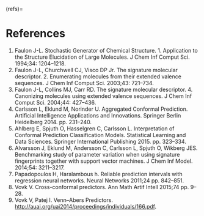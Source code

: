 (refs)=

# References

1. Faulon J-L. Stochastic Generator of Chemical Structure. 1. Application to the Structure Elucidation of Large Molecules. J Chem Inf Comput Sci. 1994;34: 1204–1218.
2. Faulon J-L, Churchwell CJ, Visco DP Jr. The signature molecular descriptor. 2. Enumerating molecules from their extended valence sequences. J Chem Inf Comput Sci. 2003;43: 721–734.
3. Faulon J-L, Collins MJ, Carr RD. The signature molecular descriptor. 4. Canonizing molecules using extended valence sequences. J Chem Inf Comput Sci. 2004;44: 427–436.
4. Carlsson L, Eklund M, Norinder U. Aggregated Conformal Prediction. Artificial Intelligence Applications and Innovations. Springer Berlin Heidelberg 2014. pp. 231–240.
5. Ahlberg E, Spjuth O, Hasselgren C, Carlsson L. Interpretation of Conformal Prediction Classification Models. Statistical Learning and Data Sciences. Springer International Publishing 2015. pp. 323–334.
6. Alvarsson J, Eklund M, Andersson C, Carlsson L, Spjuth O, Wikberg JES. Benchmarking study of parameter variation when using signature fingerprints together with support vector machines. J Chem Inf Model. 2014;54: 3211–3217.
7. Papadopoulos H, Haralambous h. Reliable prediction intervals with regression neural networks. Neural Networks 2011;24 pp. 842–851.
8. Vovk V. Cross-conformal predictors. Ann Math Artif Intell 2015;74 pp. 9–28.
9. Vovk V, Patej I. Venn–Abers Predictors. <http://auai.org/uai2014/proceedings/individuals/166.pdf>.
